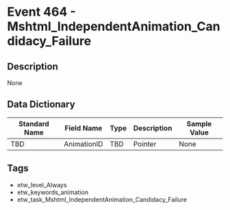# Event 464 - Mshtml_IndependentAnimation_Candidacy_Failure

## Description
None

## Data Dictionary
|Standard Name|Field Name|Type|Description|Sample Value|
|---|---|---|---|---|
|TBD|AnimationID|TBD|Pointer|None|None|

## Tags
* etw_level_Always
* etw_keywords_animation
* etw_task_Mshtml_IndependentAnimation_Candidacy_Failure